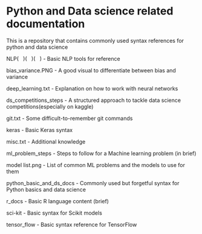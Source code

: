 # Python and Data science related documentation
This is a repository that contains commonly used syntax references for python and data science

NLP( &nbsp; )( &nbsp; )( &nbsp; )                      - Basic NLP tools for reference

bias_variance.PNG        - A good visual to differentiate between bias and variance

deep_learning.txt        - Explanation on how to work with neural networks

ds_competitions_steps    - A structured approach to tackle data science competitions(especially on kaggle)

git.txt                  -  Some difficult-to-remember git commands

keras                    - Basic Keras syntax

misc.txt                 - Additional knowledge

ml_problem_steps         - Steps to follow for a Machine learning problem (in brief)

model list.png           - List of common ML problems and the models to use for them

python_basic_and_ds_docs - Commonly used but forgetful syntax for Python basics and data science

r_docs                   - Basic R language content (brief)

sci-kit                  - Basic syntax for Scikit models

tensor_flow              - Basic syntax reference for TensorFlow
